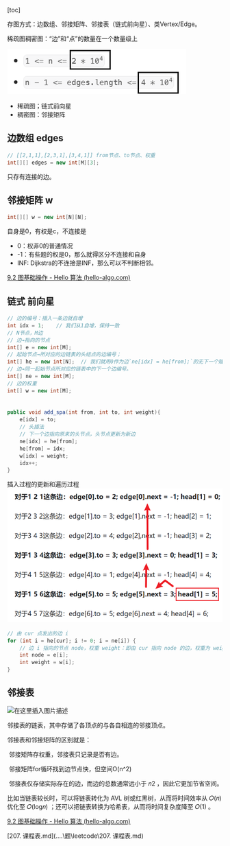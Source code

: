 [toc]

存图方式：边数组、邻接矩阵、邻接表（链式前向星）、类Vertex/Edge。

稀疏图稠密图：“边”和“点”的数量在一个数量级上

![alt text](../../../images/image-39.png)

- 稀疏图；链式前向星
- 稠密图：邻接矩阵

## 边数组 edges

```java
// [[2,1,1],[2,3,1],[3,4,1]] from节点、to节点、权重
int[][] edges = new int[M][3];
```
只存有连接的边。

## 邻接矩阵 w

```java
int[][] w = new int[N][N];
```

自身是0，有权是c，不连接是
- 0：权非0的普通情况
- -1：有些题的权是0，那么就得区分不连接和自身
- INF: Dijkstra的不连接是INF，那么可以不判断相邻。

[9.2  图基础操作 - Hello 算法 (hello-algo.com)](https://www.hello-algo.com/chapter_graph/graph_operations/#921)

## 链式 前向星


```java
// 边的编号：插入一条边就自增
int idx = 1;    // 我们从1自增，保持一致
// N节点，M边
// 边→指向的节点
int[] e = new int[M];
// 起始节点→所对应的边链表的头结点的边编号；
int[] he = new int[N];  // 我们就用0作为边`ne[idx] = he[from];`的无下一个赋值。
// 边→同一起始节点所对应的链表中的下一个边编号。
int[] ne = new int[M];
// 边的权重
int[] w = new int[M];


public void add_spa(int from, int to, int weight){
    e[idx] = to;
    // 头插法
    // 下一个边指向原来的头节点，头节点更新为新边
    ne[idx] = he[from];
    he[from] = idx;
    w[idx] = weight;
    idx++;
}
```

插入过程的更新和遍历过程
![alt text](../../../images/image-37.png)
```java
// 由 cur 点发出的边 i
for (int i = he[cur]; i != 0; i = ne[i]) {
    // 边 i 指向的节点 node，权重 weight：即由 cur 指向 node 的边，权重为 weight
    int node = e[i];
    int weight = w[i];
}
```



## 邻接表

![在这里插入图片描述](https://img-blog.csdnimg.cn/2019080616513495.png?x-oss-process=image/watermark,type_ZmFuZ3poZW5naGVpdGk,shadow_10,text_aHR0cHM6Ly9ibG9nLmNzZG4ubmV0L2Rhb2Nhb3Jlbl8=,size_16,color_FFFFFF,t_70)

邻接表的链表，其中存储了各顶点的与各自相连的邻接顶点。



邻接表和邻接矩阵的区别就是：

​	邻接矩阵存权重，邻接表只记录是否有边。

​	邻接矩阵for循环找到边节点快，但空间O(n^2)

​	邻接表仅存储实际存在的边，而边的总数通常远小于 𝑛2 ，因此它更加节省空间。



比如当链表较长时，可以将链表转化为 AVL 树或红黑树，从而将时间效率从 𝑂(𝑛) 优化至 𝑂(log⁡𝑛) ；还可以把链表转换为哈希表，从而将时间复杂度降至 𝑂(1) 。

[9.2  图基础操作 - Hello 算法 (hello-algo.com)](https://www.hello-algo.com/chapter_graph/graph_operations/#922)

 [207. 课程表.md](..\..\题\leetcode\207. 课程表.md) 

